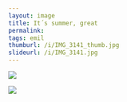 ```yaml
---
layout: image
title: It´s summer, great
permalink: 
tags: emil
thumburl: /i/IMG_3141_thumb.jpg
slideurl: /i/IMG_3141.jpg 
---
```

![]({{site.url}}/i/IMG_3140.jpg)

![]({{site.url}}/i/IMG_3141.jpg)

